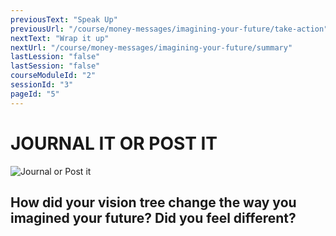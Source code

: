 ```yaml
---
previousText: "Speak Up"
previousUrl: "/course/money-messages/imagining-your-future/take-action"
nextText: "Wrap it up"
nextUrl: "/course/money-messages/imagining-your-future/summary"
lastLession: "false"
lastSession: "false"
courseModuleId: "2"
sessionId: "3"
pageId: "5"
---
```



# JOURNAL IT OR POST IT
![Journal or Post it](/assets/img/journal-it.png)

## How did your vision tree change the way you imagined your future? Did you feel different?
<sparkle-feed-post assignment-name="How did your vision tree change the way you imaginged your future? Did you feel different?" ></sparkle-feed-post>

